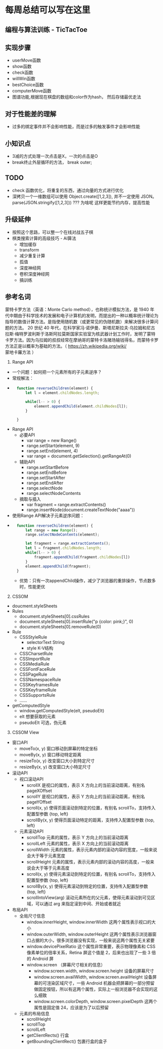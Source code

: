 # 每周总结可以写在这里

## 编程与算法训练 - TicTacToe

## 实现步骤
- userMove函数
- show函数
- check函数
- willWin函数
- bestChoice函数
- computerMove函数
- 图谱功能,根据现在棋盘的数组和color作为hash， 然后存储最优走法

## 对于性能差的理解
- 过多的绑定事件并不会影响性能，而是过多的触发事件才会影响性能

## 小知识点
- 3减的方式处理一次点击是X，一次的点击是O
- break终止外层循环的方法， break outer;

## TODO
- check 函数优化，将重复的东西，通过向量的方式进行优化
- 深拷贝一个一维数组可以使用 Object.create([1,2,3]), 并不一定使用 JSON。parse(JSON.stringify([1,2,3])) ??? 为啥呢 这样更能节约内存，提高性能

## 升级延伸
- 按照这个思路，可以整一个在线对战五子棋
- 棋类搜索计算的高级技巧 - AI算法
    - 增加缓存
    - transform
    - 减少重复计算
    - 孤值
    - 深度神经网
    - 卷积深度神经网
    - 搞训练

## 参考名词
蒙特卡罗方法（英语：Monte Carlo method），也称统计模拟方法，是 1940 年代中期由于科学技术的发展和电子计算机的发明，而提出的一种以概率统计理论为指导的数值计算方法。是指使用随机数（或更常见的伪随机数）来解决很多计算问题的方法。
20 世纪 40 年代，在科学家冯·诺伊曼、斯塔尼斯拉夫·乌拉姆和尼古拉斯·梅特罗波利斯于洛斯阿拉莫斯国家实验室为核武器计划工作时，发明了蒙特卡罗方法。因为乌拉姆的叔叔经常在摩纳哥的蒙特卡洛赌场输钱得名，而蒙特卡罗方法正是以概率为基础的方法。（ https://zh.wikipedia.org/wiki/ 蒙地卡羅方法 ）




1. Range API
* 一个问题：如何把一个元素所有的子元素逆序？
* 常规解法：
* ```javascript
    function reverseChildren(element) {
        let l = element.childNodes.length;

        while(l-- > 0) {
            element.appendChild(element.childNodes[l]);
        }

    }
  ```
* Range API
    * 必要API
        * var range = new Range()
        * range.setStart(element, 9)
        * range.setEnd(element, 4)
        * var range = document.getSelection().getRangeAt(0)
    * 辅助API
        * range.setStartBefore
        * range.setEndBefore
        * range.setStartAfter
        * range.setEndAfter
        * range.selectNode
        * range.selectNodeContents
    * 摘取与插入
        * var fragment = range.extractContents()
        * range.insertNode(document.createTextNode("aaaa"))
* 使用Range API解决子元素逆序问题：
* ```javascript
    function reverseChildren(element) {
        let range = new Range();
        range.selectNodeContents(element);

        let fragment = range.extractContents();
        let l = fragment.childNodes.length;
        while(l-- > 0) {
            fragment.appendChild(fragment.childNodes[l])
        }
        element.appendChild(fragment);
    }
  ```
  * 优势：只有一次appendChild操作，减少了浏览器的重排操作，节点数多时，性能更优
2. CSSOM
* doucment.styleSheets
* Rules
    * document.styleSheets[0].cssRules
    * document.styleSheets[0].insertRule("p {color: pink;}", 0)
    * document.styleSheets[0].removeRule(0)
* Rule
    * CSSStyleRule
        * selectorText String
        * style K-V结构
    * CSSCharsetRule
    * CSSImportRule
    * CSSMediaRule
    * CSSFontFaceRule
    * CSSPageRule
    * CSSNamespaceRule
    * CSSKeyframesRule
    * CSSKeyframeRule
    * CSSSupportsRule
    * ......
* getComputedStyle
    * window.getComputedStyle(elt, pseudoElt)
    * elt 想要获取的元素
    * pseudoElt 可选，伪元素
3. CSSOM View
* 窗口API
    * moveTo(x, y) 窗口移动到屏幕的特定坐标
    * moveBy(x, y) 窗口移动特定距离
    * resizeTo(x, y) 改变窗口大小到特定尺寸
    * resizeBy(x, y) 改变窗口大小特定尺寸
* 滚动API
    * 视口滚动API
        * scrollX 是视口的属性，表示 X 方向上的当前滚动距离，有别名 pageXOffset
        * scrollY 是视口的属性，表示 Y 方向上的当前滚动距离，有别名 pageYOffset
        * scroll(x, y) 使得页面滚动到特定的位置，有别名 scrollTo，支持传入配置型参数 {top, left}
        * scrollBy(x, y) 使得页面滚动特定的距离，支持传入配置型参数 {top, left}
    * 元素滚动API
        * scrollTop 元素的属性，表示 Y 方向上的当前滚动距离
        * scrollLeft 元素的属性，表示 X 方向上的当前滚动距离
        * scrollWidth 元素的属性，表示元素内部的滚动内容的宽度，一般来说会大于等于元素宽度
        * scrollHeight 元素的属性，表示元素内部的滚动内容的高度，一般来说会大于等于元素高度
        * scroll(x, y) 使得元素滚动到特定的位置，有别名 scrollTo，支持传入配置型参数 {top, left}
        * scrollBy(x, y) 使得元素滚动到特定的位置，支持传入配置型参数 {top, left}
        * scrollIntoView(arg) 滚动元素所在的父元素，使得元素滚动到可见区域，可以通过 arg 来指定滚到中间、开始或者就近
* 布局API
    * 全局尺寸信息
        * window.innerHeight, window.innerWidth 这两个属性表示视口的大小
        * window.outerWidth, window.outerHeight 这两个属性表示浏览器窗口占据的大小，很多浏览器没有实现，一般来说这两个属性无关紧要
        * window.devicePixelRatio 这个属性非常重要，表示物理像素和 CSS 像素单位的倍率关系，Retina 屏这个值是 2，后来也出现了一些 3 倍的 Android 屏
        * window.screen （屏幕尺寸相关的信息）
            * window.screen.width, window.screen.height 设备的屏幕尺寸
            * window.screen.availWidth, window.screen.availHeight 设备屏幕的可渲染区域尺寸，一些 Android 机器会把屏幕的一部分预留做固定按钮，所以有这两个属性，实际上一般浏览器不会实现的这么细致
            * window.screen.colorDepth, window.screen.pixelDepth 这两个属性是固定值 24，应该是为了以后预留
    * 元素的布局信息
        * scrollHeight
        * scrollTop
        * scrollLeft
        * getClientRects() 行盒
        * getBoundingClientRect() 包裹行盒的盒子